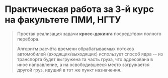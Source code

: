 # Практическая работа за 3-й курс на факультете ПМИ, НГТУ

> Простая реализация задачи **кросс-докинга** посредством полного перебора.  
>  
> Алгоритм расчёта времени обрабатываемых потоков автомобилей (входящих/выходящих) использует способ ядра -- из транспорта будет выгружена та  часть груза, что адресована в иное направление, а на освободившееся место загружается другой груз, идущий в тот же пункт назначения.
